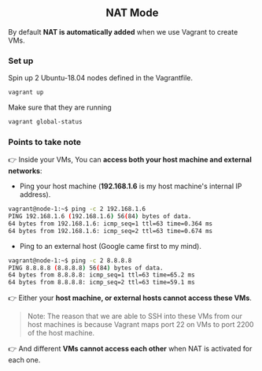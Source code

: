 <h2 align="center">NAT Mode</h2>

By default **NAT is automatically added** when we use Vagrant to create VMs.

### Set up
Spin up 2 Ubuntu-18.04 nodes defined in the Vagrantfile.
```bash
vagrant up
```
Make sure that they are running
```bash
vagrant global-status
```
### Points to take note
:point_right: Inside your VMs, You can **access both your host machine and external networks**:
* Ping your host machine (**192.168.1.6** is my host machine's internal IP address).
```bash
vagrant@node-1:~$ ping -c 2 192.168.1.6
PING 192.168.1.6 (192.168.1.6) 56(84) bytes of data.
64 bytes from 192.168.1.6: icmp_seq=1 ttl=63 time=0.364 ms
64 bytes from 192.168.1.6: icmp_seq=2 ttl=63 time=0.674 ms
```
* Ping to an external host (Google came first to my mind).
```bash
vagrant@node-1:~$ ping -c 2 8.8.8.8
PING 8.8.8.8 (8.8.8.8) 56(84) bytes of data.
64 bytes from 8.8.8.8: icmp_seq=1 ttl=63 time=65.2 ms
64 bytes from 8.8.8.8: icmp_seq=2 ttl=63 time=59.1 ms
```
:point_right: Either your **host machine, or external hosts cannot access these VMs**.
> Note: The reason that we are able to SSH into these VMs from our host machines is because Vagrant maps 
port 22 on VMs to port 2200 of the host machine.

:point_right: And different **VMs cannot access each other** when NAT is activated for each one.
